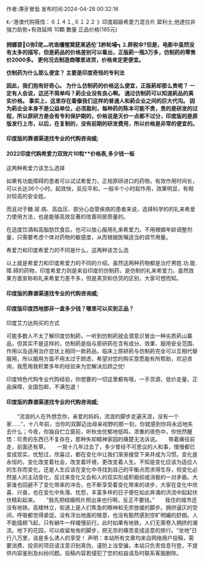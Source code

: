 <p>作者:滞牙冒低 发布时间:2024-04-28 00:32:16</p>
<p>《✅港澳代购薇信：６１４１_６１２２ 》印度超級希愛力混合片 犀利士,他達拉非 強力助勃+有效延時 10顆 數量 正品价格(185元) </p>
									<h4>拥娜耍Ω弥佬灬吭诰缰惺窝莸某逃伦舴轮埔┓⒉屏税伞?但是，电影中虽然没有太多的描写，但是葯品的价格差别可以看出，正版葯一瓶3万多，仿制药的零售价2000多。 更何况去制造商哪里进货，价格肯定更便宜。</p><p> 仿制药为什么那么便宜？ 主要是印度奇怪的专利法</p><p> 因此，我们抱有好奇心。 为什么仿制药的价格这么便宜，正版葯却那么贵呢？ 一定有人会说，这还不简单吗？葯企业没有良心啊。 通过仿制药可以知道葯品的真实价格。 事实上，这里存在着像我们这样的普通人和葯企业之间的巨大代沟。 因为葯企业本身不是公益单位，必须盈利，每种药的陈本可能不贵，贵的是研发的过程，所以原研方是会有专利保护期的，价格说是天价一点都不过分，印度版的是原版发行上市，以后，在复制的，没有前期的研发费用，所以价格是非常的便宜的。</p><p></p><h4>	印度版的靠谱渠道找专业的代购咨询威;</h4><p></p><h4>2022印度代购希爱力双效片10粒**价格表,多少钱一板</h4><p>这两种希爱力该怎么选择</p><p>如果有功能障碍的患者可以试试希爱力，正规原研进口的药物，有效作用时间长，可以长达36个小时。起效快，反应平和，一般半个小时起作用，效果明显，有相对较高的安全姓。</p><p>而且对于糖.尿.病、高血压、部分心血管疾病的患者来说，选择科学的的礼来希爱力使用方法，也是能够高效显著的改善同房质量的。</p><p>在适度饮酒和高脂肪饮食后，也可以放心服用礼来希爱力。不用根据年龄调整剂量，只需要考虑个体对药物的敏感度，从而根据医嘱适当的调节用量。</p><p>希爱力和印度希爱力的不同是什么，这两种该怎么选</p><p>以上就是希爱力和印度希爱力的不同的介绍。虽然这两种药物都是治疗男姓.功.能.障.碍的药物，印度希爱力则是来自印度的仿制药，是仿制的礼来希爱力。虽然效果方面宣称和礼来希爱力差不多，但是真货和仿货的区别，大家可想而知。</p><p></p><h4>	印度版的靠谱渠道找专业的代购咨询威;</h4><p></p><h4>印度版印度西地那非一盒多少钱？哪里可以买到正品？</h4><p>印度艾力达购买的方式</p><p>可能多数人不太了解印度仿制葯，一听到仿制葯就会潜意识冒出一种劣质葯山寨品，但其实不是这样的，仿制葯是指与原研葯在含有成分、效果、服用安全范围、作用以及适用治疗症状上相同一款葯品，临床上原研葯与仿制葯完全可以互相代替服用，所以服用方面不用太过于顾虑，希望对您的购买意愿能有所帮助，欢迎咨询，我愿用我积累多年的经验来为您解决后顾之忧!</p><p>印度特色代购专业代购经验，你想要的一切这里都有哦，一手货源，低价走量，正品保障，全国包邮，不满包退！</p><p></p><h4>	印度版的靠谱渠道找专业的代购咨询威;</h4>　　“流浪的人在外想念你，亲爱的妈妈，流浪的脚步走遍天涯，没有一个家……”，十八年前，当你的双脚迈出母亲视野的那一刻，你就感到你将永远地失去什么；今夜，你独自伫立窗前，听秋虫忧郁地低鸣，浓重的夜色中，你恍然醒悟：珍贵的东西已不复存在，那种失却精神家园的痛楚无法诉说。　　带着痛往前走，前面还有草。　　一晃十几年过去了，多少曾经不可思议的人和事，慢慢都已变成现实，忧愁过，欣喜过，都在变化中让我们渐渐接受下来并成为习惯。变化是永恒的，变化改变着社会，改变着环境，更改变着人生。不知是变化应该为适应人的生存而变化，还是人生应该在变化中寻找到自己的平衡点而求得生存，但变化必然是人的主动变化，反过来变化又会和人的现实形成积极抑或消极的一对矛盾。大家谁也回避不了变化带来的冲击，也不断享受着变化带来的进步，大家在变化中欣喜、兴奋，也在变化中失落、忧怨，丰富多样的日子便在如此奔涌的洪流中起起伏伏精彩起来。　　“我先把结婚照片照出来也行啊，反正不要钱。”　　我住的城市还没有地铁。高楼林立，街道上是人们焦急的眼神和无奈放缓的脚步。拥挤逼仄的空间，呼吸都觉得紧促。没有浮出地面的惬意，也没有豁然感到空旷明媚的舒朗。人不能插翅飞起，只有蜗牛一样缓慢前行。此时如果有地铁，人们无需卷入拥挤的潮流。地下的花园，可以收留匆匆的脚步，把无奈的痛苦变成适意的旅行。“坐地”日行八万里，该是多么诱人的享受！				声明：本站所有文章均来自网络用户投稿，需要消费、投资的项目请注意识别真伪，谨防上当受骗，本站只负责信息刊登，不提供内容鉴别及纠纷问题。投稿内容若侵犯了您的权益请及时联系客服删除。				
